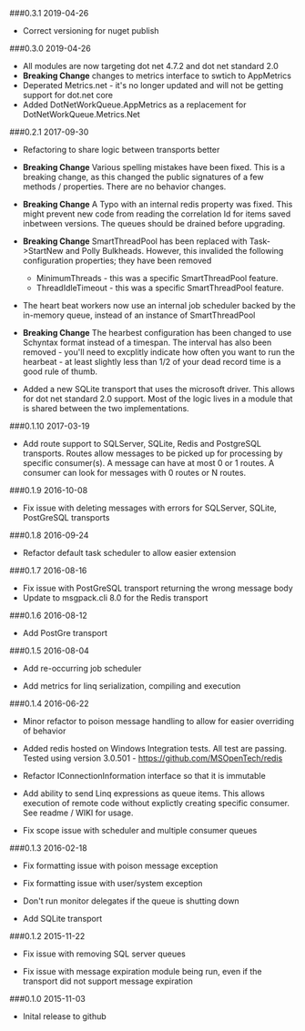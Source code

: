###0.3.1 2019-04-26
* Correct versioning for nuget publish

###0.3.0 2019-04-26
* All modules are now targeting dot net 4.7.2 and dot net standard 2.0
* **Breaking Change** changes to metrics interface to swtich to AppMetrics
* Deperated Metrics.net - it's no longer updated and will not be getting support for dot.net core
* Added DotNetWorkQueue.AppMetrics as a replacement for DotNetWorkQueue.Metrics.Net

###0.2.1 2017-09-30
* Refactoring to share logic between transports better

* **Breaking Change** Various spelling mistakes have been fixed. This is a breaking change, as this changed the public signatures of a few methods / properties. There are no behavior changes.

* **Breaking Change** A Typo with an internal redis property was fixed. This might prevent new code from reading the correlation Id for items saved inbetween versions. The queues should be drained before upgrading.

* **Breaking Change** SmartThreadPool has been replaced with Task->StartNew and Polly Bulkheads. However, this invalided the following configuration properties; they have been removed
	* MinimumThreads - this was a specific SmartThreadPool feature.
	* ThreadIdleTimeout - this was a specific SmartThreadPool feature.

* The heart beat workers now use an internal job scheduler backed by the in-memory queue, instead of an instance of SmartThreadPool

* **Breaking Change** The hearbest configuration has been changed to use Schyntax format instead of a timespan. The interval has also been removed - you'll need to excplitly indicate how often you want to run the hearbeat - at least slightly less than 1/2 of your dead record time is a good rule of thumb.

* Added a new SQLite transport that uses the microsoft driver. This allows for dot net standard 2.0 support. Most of the logic lives in a module that is shared between the two implementations.

###0.1.10 2017-03-19
* Add route support to SQLServer, SQLite, Redis and PostgreSQL transports. Routes allow messages to be picked up for processing by specific consumer(s). A message can have at most 0 or 1 routes. A consumer can look for messages with 0 routes or N routes.

###0.1.9 2016-10-08
* Fix issue with deleting messages with errors for SQLServer, SQLite, PostGreSQL transports

###0.1.8 2016-09-24
* Refactor default task scheduler to allow easier extension

###0.1.7 2016-08-16

* Fix issue with PostGreSQL transport returning the wrong message body
* Update to msgpack.cli 8.0 for the Redis transport

###0.1.6 2016-08-12

* Add PostGre transport

###0.1.5 2016-08-04

* Add re-occurring job scheduler

* Add metrics for linq serialization, compiling and execution


###0.1.4 2016-06-22

* Minor refactor to poison message handling to allow for easier overriding of behavior

* Added redis hosted on Windows Integration tests. All test are passing. Tested using version 3.0.501 - https://github.com/MSOpenTech/redis

* Refactor IConnectionInformation interface so that it is immutable

* Add ability to send Linq expressions as queue items. This allows execution of remote code without explictly creating specific consumer. See readme / WIKI for usage.

* Fix scope issue with scheduler and multiple consumer queues



###0.1.3 2016-02-18

* Fix formatting issue with poison message exception

* Fix formatting issue with user/system exception

* Don't run monitor delegates if the queue is shutting down

* Add SQLite transport



###0.1.2 2015-11-22

* Fix issue with removing SQL server queues

* Fix issue with message expiration module being run, even if the transport did not support message expiration



###0.1.0 2015-11-03

* Inital release to github